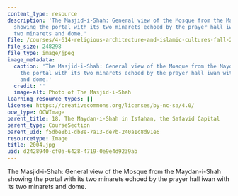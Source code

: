 ```yaml
---
content_type: resource
description: 'The Masjid-i-Shah: General view of the Mosque from the Maydan-i-Shah
  showing the portal with its two minarets echoed by the prayer hall iwan with its
  two minarets and dome.'
file: /courses/4-614-religious-architecture-and-islamic-cultures-fall-2002/d2428940cf0a642847190e9e4d9239ab_2004.jpg
file_size: 248298
file_type: image/jpeg
image_metadata:
  caption: 'The Masjid-i-Shah: General view of the Mosque from the Maydan-i-Shah showing
    the portal with its two minarets echoed by the prayer hall iwan with its two minarets
    and dome.'
  credit: ''
  image-alt: Photo of The Masjid-i-Shah
learning_resource_types: []
license: https://creativecommons.org/licenses/by-nc-sa/4.0/
ocw_type: OCWImage
parent_title: 18. The Maydan-i-Shah in Isfahan, the Safavid Capital
parent_type: CourseSection
parent_uid: f5dbe8b1-db8e-7a13-de7b-240a1c8d91e6
resourcetype: Image
title: 2004.jpg
uid: d2428940-cf0a-6428-4719-0e9e4d9239ab
---
```

The Masjid-i-Shah: General view of the Mosque from the Maydan-i-Shah showing the portal with its two minarets echoed by the prayer hall iwan with its two minarets and dome.